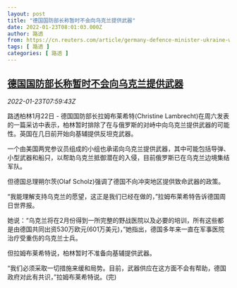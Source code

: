 ```yaml
---
layout: post
title: "德国国防部长称暂时不会向乌克兰提供武器"
date: 2022-01-23T08:01:03.000Z
author: 路透
from: https://cn.reuters.com/article/germany-defence-minister-ukraine-weapon-idCNKBS2JX05L
tags: [ 路透 ]
categories: [ 路透 ]
---
```

<!--1642924863000-->
[德国国防部长称暂时不会向乌克兰提供武器](https://cn.reuters.com/article/germany-defence-minister-ukraine-weapon-idCNKBS2JX05L)
------

<div>
<div><i>2022-01-23T07:59:43Z</i></div><p>路透柏林1月22日 - 德国国防部长拉姆布莱希特(Christine Lambrecht)在周六发表的一篇采访中表示，柏林暂时排除了在与俄罗斯的对峙中向乌克兰提供武器的可能性。英国在几日前开始向基辅提供反坦克武器。</p><p>一个由美国两党参议员组成的小组也承诺向乌克兰提供武器，其中可能包括导弹、小型武器和船只，以帮助乌克兰抵御潜在的入侵，目前俄罗斯已在乌克兰边境集结军队。</p><p>但德国总理朔尔茨(Olaf Scholz)强调了德国不向冲突地区提供致命武器的政策。</p><p>“我能理解支持乌克兰的愿望，这正是我们已经在做的，”拉姆布莱希特告诉德国周日世界报。</p><p>她说：“乌克兰将在2月份得到一所完整的野战医院以及必要的培训，所有这些都是由德国共同出资530万欧元(601万美元)，”她指出，德国多年来一直在军事医院治疗受重伤的乌克兰士兵。</p><p>但拉姆布莱希特说，柏林暂时不准备向基辅提供武器。</p><p>“我们必须采取一切措施来缓和局势。目前，武器供应在这方面不会有帮助，德国政府对此有共识，”拉姆布莱希特说。(完)</p>
</div>
